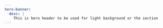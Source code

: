 ```yaml
---
hero-banner:
  desc: |
    This is hero header to be used for light background or the section below is light.
---
```


